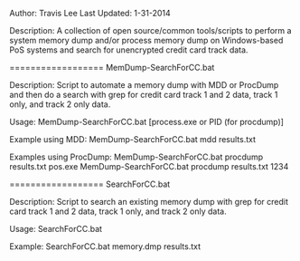 Author: Travis Lee
Last Updated: 1-31-2014

Description:
A collection of open source/common tools/scripts to perform a system memory dump
and/or process memory dump on Windows-based PoS systems and search for unencrypted
credit card track data.


==================
MemDump-SearchForCC.bat

Description: 
Script to automate a memory dump with MDD or ProcDump and then do
a search with grep for credit card track 1 and 2 data, track 1 only,
and track 2 only data.

Usage:
MemDump-SearchForCC.bat <mdd or procdump> <output file> [process.exe or PID (for procdump)]

Example using MDD:
MemDump-SearchForCC.bat mdd results.txt

Examples using ProcDump:
MemDump-SearchForCC.bat procdump results.txt pos.exe
MemDump-SearchForCC.bat procdump results.txt 1234



==================
SearchForCC.bat

Description: 
Script to search an existing memory dump with grep for 
credit card track 1 and 2 data, track 1 only, and track 2 only data.

Usage:
SearchForCC.bat <memory dump file> <output file>

Example:
SearchForCC.bat memory.dmp results.txt

